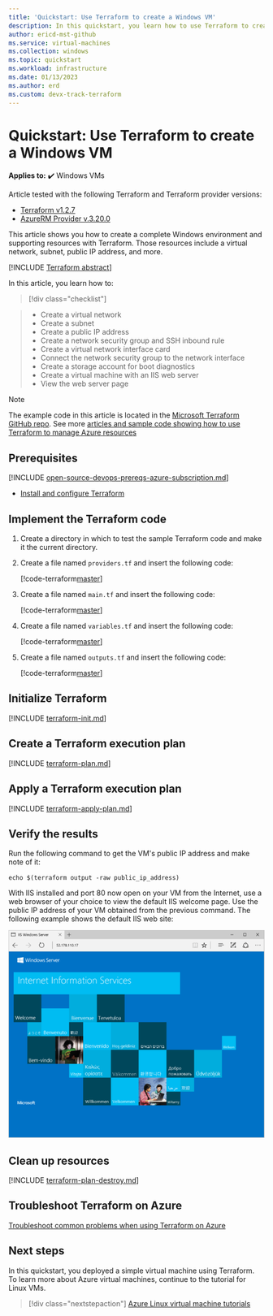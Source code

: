 ```yaml
---
title: 'Quickstart: Use Terraform to create a Windows VM'
description: In this quickstart, you learn how to use Terraform to create a Windows virtual machine
author: ericd-mst-github
ms.service: virtual-machines
ms.collection: windows
ms.topic: quickstart
ms.workload: infrastructure
ms.date: 01/13/2023
ms.author: erd
ms.custom: devx-track-terraform
---
```


# Quickstart: Use Terraform to create a Windows VM

**Applies to:** :heavy_check_mark: Windows VMs 

Article tested with the following Terraform and Terraform provider versions:

- [Terraform v1.2.7](https://releases.hashicorp.com/terraform/)
- [AzureRM Provider v.3.20.0](https://registry.terraform.io/providers/hashicorp/azurerm/latest/docs)

This article shows you how to create a complete Windows environment and supporting resources with Terraform. Those resources include a virtual network, subnet, public IP address, and more.

[!INCLUDE [Terraform abstract](~/azure-dev-docs-pr/articles/terraform/includes/abstract.md)]

In this article, you learn how to:
> [!div class="checklist"]

> * Create a virtual network
> * Create a subnet
> * Create a public IP address
> * Create a network security group and SSH inbound rule
> * Create a virtual network interface card
> * Connect the network security group to the network interface
> * Create a storage account for boot diagnostics
> * Create a virtual machine with an IIS web server
> * View the web server page

> [!NOTE]
> The example code in this article is located in the [Microsoft Terraform GitHub repo](https://github.com/Azure/terraform/tree/master/quickstart/101-vm-with-infrastructure). See more [articles and sample code showing how to use Terraform to manage Azure resources](/azure/terraform)

## Prerequisites

[!INCLUDE [open-source-devops-prereqs-azure-subscription.md](~/azure-dev-docs-pr/articles/includes/open-source-devops-prereqs-azure-subscription.md)]

- [Install and configure Terraform](/azure/developer/terraform/quickstart-configure)

## Implement the Terraform code

1. Create a directory in which to test the sample Terraform code and make it the current directory.

1. Create a file named `providers.tf` and insert the following code:

    [!code-terraform[master](~/terraform_samples/quickstart/101-vm-with-infrastructure/providers.tf)]

1. Create a file named `main.tf` and insert the following code:

    [!code-terraform[master](~/terraform_samples/quickstart/101-vm-with-infrastructure/main.tf)]

1. Create a file named `variables.tf` and insert the following code:

    [!code-terraform[master](~/terraform_samples/quickstart/101-vm-with-infrastructure/variables.tf)]

1. Create a file named `outputs.tf` and insert the following code:

    [!code-terraform[master](~/terraform_samples/quickstart/101-vm-with-infrastructure/outputs.tf)]

## Initialize Terraform

[!INCLUDE [terraform-init.md](~/azure-dev-docs-pr/articles/terraform/includes/terraform-init.md)]

## Create a Terraform execution plan

[!INCLUDE [terraform-plan.md](~/azure-dev-docs-pr/articles/terraform/includes/terraform-plan.md)]

## Apply a Terraform execution plan

[!INCLUDE [terraform-apply-plan.md](~/azure-dev-docs-pr/articles/terraform/includes/terraform-apply-plan.md)]

## Verify the results

Run the following command to get the VM's public IP address and make note of it:

```azurecli-interactive
echo $(terraform output -raw public_ip_address)
```

With IIS installed and port 80 now open on your VM from the Internet, use a web browser of your choice to view the default IIS welcome page. Use the public IP address of your VM obtained from the previous command. The following example shows the default IIS web site:

![IIS default site](./media/quick-create-powershell/default-iis-website.png)

## Clean up resources

[!INCLUDE [terraform-plan-destroy.md](~/azure-dev-docs-pr/articles/terraform/includes/terraform-plan-destroy.md)]

## Troubleshoot Terraform on Azure

[Troubleshoot common problems when using Terraform on Azure](/azure/developer/terraform/troubleshoot)

## Next steps

In this quickstart, you deployed a simple virtual machine using Terraform. To learn more about Azure virtual machines, continue to the tutorial for Linux VMs.

> [!div class="nextstepaction"]
> [Azure Linux virtual machine tutorials](./tutorial-manage-vm.md)